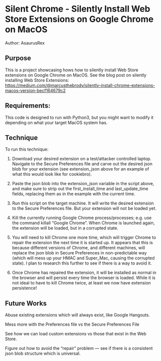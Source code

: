 # Silent Chrome - Silently Install Web Store Extensions on Google Chrome on MacOS
Author: AsaurusRex

## Purpose
This is a project showcasing hows how to silently install Web Store extensions on Google Chrome on MacOS. See the blog post on silently installing Web Store Extensions: https://medium.com/@marcusthebrody/silently-install-chrome-extensions-macos-version-becf164679c2

## Requirements:
This code is designed to run with Python3, but you might want to modify it depending on what your target MacOS system has.

## Technique
To run this technique:

1. Download your desired extension on a test/attacker controlled laptop. Navigate to the Secure Preferences file and carve out the desired json blob for your extension (see extension_json above for an example of what this would look like for cookiebro).

2. Paste the json blob into the extension_json variable in the script above, and make sure to strip out the first_install_time and last_update_time fields, replacing them as in the example with the current time.

3. Run this script on the target machine. It will write the desired extension to the Secure Preferences file. But your extension will not be loaded yet.

4. Kill the currently running Google Chrome process/processes; e.g. use the command killall “Google Chrome”. When Chrome is launched again, the extension will be loaded, but in a corrupted state.

5. You will need to kill Chrome one more time, which will trigger Chrome to repair the extension the next time it is started up. It appears that this is because different versions of Chrome, and different machines, will replace the json blob in Secure Preferences in non-predictable way (which will mess up your HMAC and Super_Mac, causing the corrupted state). I plan to research this further to see if there is a way to avoid it.

6. Once Chrome has repaired the extension, it will be installed as normal in the browser and will persist every time the browser is loaded. While it is not ideal to have to kill Chrome twice, at least we now have extension persistence!

## Future Works

Abuse existing extensions which will always exist, like Google Hangouts.

Mess more with the Preferences file vs the Secure Preferences File

See how we can load custom extensions vs those that exist in the Web Store.

Figure out how to avoid the “repair” problem — see if there is a consistent json blob structure which is universal.


